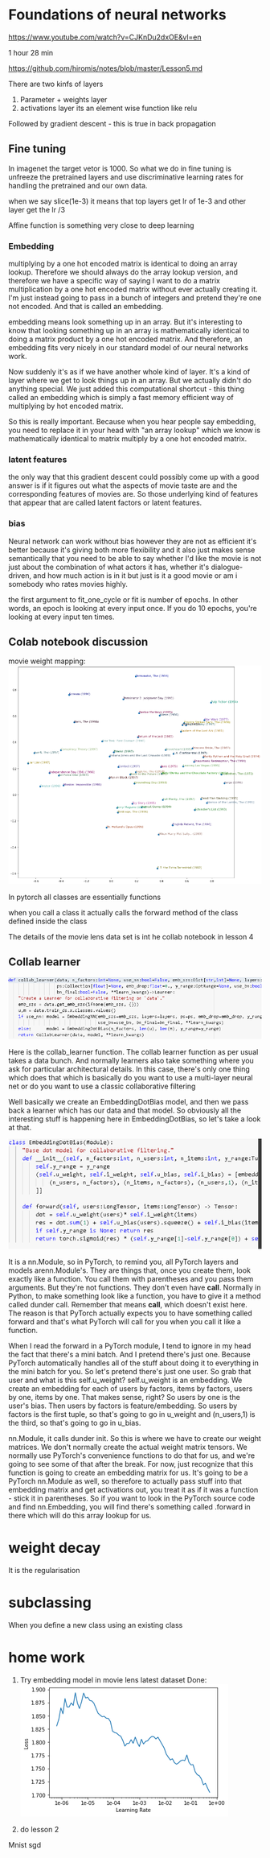 # Foundations of neural networks
https://www.youtube.com/watch?v=CJKnDu2dxOE&vl=en

1 hour 28 min

https://github.com/hiromis/notes/blob/master/Lesson5.md


There are two kinfs of layers

1. Parameter + weights layer
2. activations layer
its an element wise function like relu

Followed by gradient descent - this is true in back propagation

## Fine tuning

In imagenet the target vetor is 1000. 
So what we do in fine tuning is unfreeze the pretrained layers and use discriminative learning rates for handling the pretrained and our own data.

when we say slice(1e-3) it means that top layers get lr of 1e-3 and other layer get the lr /3

Affine function is something very close to deep learning

### Embedding

multiplying by a one hot encoded matrix is identical to doing an array lookup. Therefore we should always do the array lookup version, and therefore we have a specific way of saying I want to do a matrix multiplication by a one hot encoded matrix without ever actually creating it. I'm just instead going to pass in a bunch of integers and pretend they're one not encoded. And that is called an embedding.

 embedding means look something up in an array. But it's interesting to know that looking something up in an array is mathematically identical to doing a matrix product by a one hot encoded matrix. And therefore, an embedding fits very nicely in our standard model of our neural networks work.

Now suddenly it's as if we have another whole kind of layer. It's a kind of layer where we get to look things up in an array. But we actually didn't do anything special. We just added this computational shortcut - this thing called an embedding which is simply a fast memory efficient way of multiplying by hot encoded matrix.

So this is really important. Because when you hear people say embedding, you need to replace it in your head with "an array lookup" which we know is mathematically identical to matrix multiply by a one hot encoded matrix.

### latent features
 the only way that this gradient descent could possibly come up with a good answer is if it figures out what the aspects of movie taste are and the corresponding features of movies are. So those underlying kind of features that appear that are called latent factors or latent features. 

### bias
Neural network can work without bias however they are not as efficient
 it's better because it's giving both more flexibility and it also just makes sense semantically that you need to be able to say whether I'd like the movie is not just about the combination of what actors it has, whether it's dialogue-driven, and how much action is in it but just is it a good movie or am i somebody who rates movies highly.

 the first argument to fit_one_cycle or fit is number of epochs. In other words, an epoch is looking at every input once. If you do 10 epochs, you're looking at every input ten times.

## Colab notebook discussion

movie weight mapping:
![](collab.png)

In pytorch all classes are essentially functions

when you call a class it actually calls the forward method of the class defined inside the class

The details of the movie lens data set is int he collab notebook in lesson 4

## Collab learner 

![](collab_learner.png)

Here is the collab_learner function. The collab learner function as per usual takes a data bunch. And normally learners also take something where you ask for particular architectural details. In this case, there's only one thing which does that which is basically do you want to use a multi-layer neural net or do you want to use a classic collaborative filtering


Well basically we create an EmbeddingDotBias model, and then we pass back a learner which has our data and that model. So obviously all the interesting stuff is happening here in EmbeddingDotBias, so let's take a look at that.

![](embedding_nn.png)

 It is a nn.Module, so in PyTorch, to remind you, all PyTorch layers and models arenn.Module's. They are things that, once you create them, look exactly like a function. You call them with parentheses and you pass them arguments. But they're not functions. They don't even have __call__. Normally in Python, to make something look like a function, you have to give it a method called dunder call. Remember that means __call__, which doesn't exist here. The reason is that PyTorch actually expects you to have something called forward and that's what PyTorch will call for you when you call it like a function.

 When I read the forward in a PyTorch module, I tend to ignore in my head the fact that there's a mini batch. And I pretend there's just one. Because PyTorch automatically handles all of the stuff about doing it to everything in the mini batch for you. So let's pretend there's just one user. So grab that user and what is this self.u_weight? self.u_weight is an embedding. We create an embedding for each of users by factors, items by factors, users by one, items by one. That makes sense, right? So users by one is the user's bias. Then users by factors is feature/embedding. So users by factors is the first tuple, so that's going to go in u_weight and (n_users,1) is the third, so that's going to go in u_bias.

 nn.Module, it calls dunder init. So this is where we have to create our weight matrices. We don't normally create the actual weight matrix tensors. We normally use PyTorch's convenience functions to do that for us, and we're going to see some of that after the break. For now, just recognize that this function is going to create an embedding matrix for us. It's going to be a PyTorch nn.Module as well, so therefore to actually pass stuff into that embedding matrix and get activations out, you treat it as if it was a function - stick it in parentheses. So if you want to look in the PyTorch source code and find nn.Embedding, you will find there's something called .forward in there which will do this array lookup for us.

# weight decay
It is the regularisation

# subclassing
When you define a new class using an existing class


# home work

1. Try embedding model in movie lens latest dataset
 Done:
 ![](recorder_plot.png)

2. do lesson 2

Mnist sgd